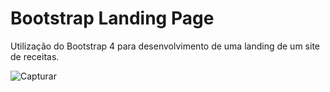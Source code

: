 # Bootstrap Landing Page
Utilização do Bootstrap 4 para desenvolvimento de uma landing de um site de receitas.

![Capturar](https://user-images.githubusercontent.com/100648619/180666385-9333fb89-7e65-4778-ba02-1dccf342be89.PNG)
